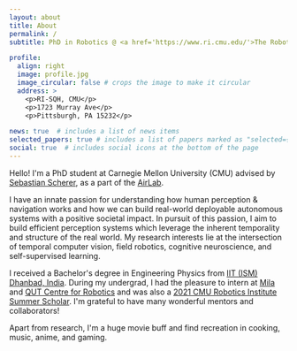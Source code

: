 ```yaml
---
layout: about
title: About
permalink: /
subtitle: PhD in Robotics @ <a href='https://www.ri.cmu.edu/'>The Robotics Institute, CMU</a> • Wander into the unknown 🛣️

profile:
  align: right
  image: profile.jpg
  image_circular: false # crops the image to make it circular
  address: >
    <p>RI-SQH, CMU</p>
    <p>1723 Murray Ave</p>
    <p>Pittsburgh, PA 15232</p>

news: true  # includes a list of news items
selected_papers: true # includes a list of papers marked as "selected={true}"
social: true  # includes social icons at the bottom of the page
---
```


Hello! I'm a PhD student at Carnegie Mellon University (CMU) advised by [Sebastian Scherer](https://theairlab.org/team/sebastian/), as a part of the [AirLab](https://theairlab.org/). 

I have an innate passion for understanding how human perception & navigation works and how we can build real-world deployable autonomous systems with a positive societal impact. In pursuit of this passion, I aim to build efficient perception systems which leverage the inherent temporality and structure of the real world. My research interests lie at the intersection of temporal computer vision, field robotics, cognitive neuroscience, and self-supervised learning.

I received a Bachelor's degree in Engineering Physics from [IIT (ISM) Dhanbad, India](https://www.iitism.ac.in/iitismnew/). During my undergrad, I had the pleasure to intern at [Mila](https://mila.quebec/en/) and [QUT Centre for Robotics](https://research.qut.edu.au/qcr/) and was also a [2021 CMU Robotics Institute Summer Scholar](https://riss.ri.cmu.edu/). I'm grateful to have many wonderful mentors and collaborators!

Apart from research, I'm a huge movie buff and find recreation in cooking, music, anime, and gaming.
